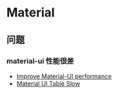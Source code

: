 Material
========

## 问题

### material-ui 性能很差

- [Improve Material-UI performance](https://github.com/mui-org/material-ui/issues/10778)
- [Material UI Table Slow](https://stackoverflow.com/questions/42049039/material-ui-table-slow)
